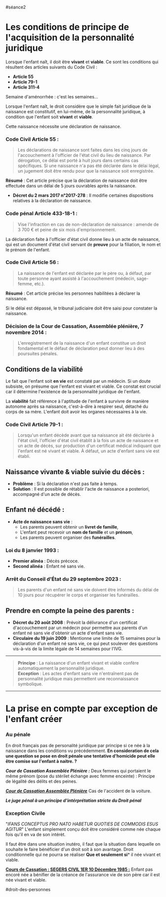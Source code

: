 #séance2 
# Les conditions de principe de l'acquisition de la personnalité juridique

Lorsque l'enfant naît, il doit être **vivant** et **viable**. Ce sont les conditions qui résultent des articles suivants du Code Civil :  
- **Article 55**  
- **Article 79-1**  
- **Article 311-4**

Semaine d'aménorrhée : c'est les semaines...

Lorsque l'enfant naît, le droit considère que le simple fait juridique de la naissance est constitutif, en lui-même, de la personnalité juridique, à condition que l'enfant soit **vivant** et **viable**.

Cette naissance nécessite une déclaration de naissance.

### **Code Civil Article 55 :** 
> Les déclarations de naissance sont faites dans les cinq jours de l'accouchement à l'officier de l'état civil du lieu de naissance. Par dérogation, ce délai est porté à huit jours dans certains cas spécifiques. Si une naissance n'a pas été déclarée dans le délai légal, un jugement doit être rendu pour que la naissance soit enregistrée.

**Résumé** : Cet article précise que la déclaration de naissance doit être effectuée dans un délai de 5 jours ouvrables après la naissance.

- **Décret du 2 mars 2017 n°2017-278** : Il modifie certaines dispositions relatives à la déclaration de naissance.

### **Code pénal Article 433-18-1** :  
> Vise l'infraction en cas de non-déclaration de naissance : amende de 3 700 € et peine de six mois d'emprisonnement.

La déclaration faite à l'officier d'état civil donne lieu à un acte de naissance, qui est un document d'état civil servant de **preuve** pour la filiation, le nom et le prénom de l'enfant.

### **Code Civil Article 56 :** 
> La naissance de l'enfant est déclarée par le père ou, à défaut, par toute personne ayant assisté à l'accouchement (médecin, sage-femme, etc.).

**Résumé** : Cet article précise les personnes habilitées à déclarer la naissance.

Si le délai est dépassé, le tribunal judiciaire doit être saisi pour constater la naissance.

### **Décision de la Cour de Cassation, Assemblée plénière, 7 novembre 2014** :
> L'enregistrement de la naissance d'un enfant constitue un droit fondamental et le défaut de déclaration peut donner lieu à des poursuites pénales.

## Conditions de la viabilité

Le fait que l'enfant soit **en vie** est constaté par un médecin. Si un doute subsiste, on présume que l'enfant est vivant et viable. Ce constat est crucial car il détermine l'existence de la personnalité juridique de l'enfant.

La **viabilité** fait référence à l'aptitude de l'enfant à survivre de manière autonome après sa naissance, c'est-à-dire à respirer seul, détaché du corps de sa mère. L'enfant doit avoir les organes nécessaires à la vie.

### **Code Civil Article 79-1 :**
> Lorsqu'un enfant décède avant que sa naissance ait été déclarée à l'état civil, l'officier d'état civil établit à la fois un acte de naissance et un acte de décès, sur production d'un certificat médical indiquant que l'enfant est né vivant et viable. À défaut, un acte d'enfant sans vie est établi.

## Naissance vivante & viable suivie du décès :
- **Problème** : Si la déclaration n'est pas faite à temps.
- **Solution** : Il est possible de rétablir l'acte de naissance a posteriori, accompagné d'un acte de décès.

## Enfant né décédé :
- **Acte de naissance sans vie** :  
   - Les parents peuvent obtenir un **livret de famille**,  
   - L'enfant peut recevoir un **nom de famille** et un **prénom**,  
   - Les parents peuvent organiser des **funérailles**.

### **Loi du 8 janvier 1993** :
- **Premier alinéa** : Décès précoce.
- **Second alinéa** : Enfant né sans vie.

### **Arrêt du Conseil d'État du 29 septembre 2023** :
> Les parents d'un enfant né sans vie doivent être informés du délai de 10 jours pour récupérer le corps et organiser les funérailles.

## Prendre en compte la peine des parents :
- **Décret du 20 août 2008** : Prévoit la délivrance d'un certificat d'accouchement par un médecin pour permettre aux parents d'un enfant né sans vie d'obtenir un acte d'enfant sans vie.
- **Circulaire du 19 juin 2009** : Mentionne une limite de 15 semaines pour la déclaration d'un enfant né sans vie, ce qui peut soulever des questions vis-à-vis de la limite légale de 14 semaines pour l'IVG.

---

> **Principe** : La naissance d'un enfant vivant et viable confère automatiquement la personnalité juridique.  
> **Exception** : Les actes d'enfant sans vie n'entraînent pas de personnalité juridique mais permettent une reconnaissance symbolique.

---

# La prise en compte par exception de l'enfant créer 

### Au pénale

En droit français pas de personalité juridique par principe si ce née à la naissance dans les conditions vu précédemment. 
**En consideration de cela une question se pose en droit pénale une tentative d'homicide peut elle être comise sur l'enfant à naitre. ?**

***Cour de Cassation Assemblée Plénière :***
Deux femmes qui portaient le même prénom (pose du stérilet échange avec femme enceinte) : 
Principe de légalité des délits et des peines.

***[Cour de Cassation Assemblée Plénière](https://www.legifrance.gouv.fr/juri/id/JURITEXT000007046781/)***
Cas de l'accident de la voiture.

***Le juge pénal à un principe d'intérprétation stricte du Droit pénal***

### Exception Civile
"*IFANS CONCEPTUS PRO NATO HABETUR QUOTIES DE COMMODIS ESUS AGITUR*"
L'enfant simplement conçu doit être considéré comme née chaque fois qu'il en va de son intérèt.

Il faut être dans une situation inutéro, il faut que la situation dans lequelle on souhaite le faire bénéficier d'un droit soit à son avantage. Droit conditionnelle qui ne pourra se réaliser **Que et seulement si*** il née vivant et viable.

[**Cours de Cassation : SEGERS CIVIL 1ER 10 Décembre 1985 :**](https://www.legifrance.gouv.fr/juri/id/JURITEXT000007015640/)
Enfant pas encoré née a bénifier de la créance de l'assurance vie de son père car il est née vivant et viable.

#droit-des-personnes 